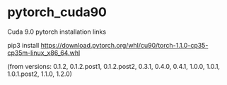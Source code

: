 # pytorch_cuda90
Cuda 9.0 pytorch installation links

pip3 install https://download.pytorch.org/whl/cu90/torch-1.1.0-cp35-cp35m-linux_x86_64.whl


(from versions: 0.1.2, 0.1.2.post1, 0.1.2.post2, 0.3.1, 0.4.0, 0.4.1, 1.0.0, 1.0.1, 1.0.1.post2, 1.1.0, 1.2.0)
